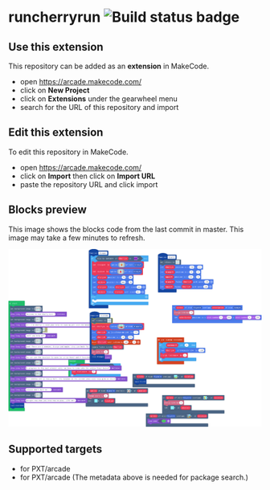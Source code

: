 # runcherryrun ![Build status badge](https://github.com/taylor-wade/runcherryrun/workflows/MakeCode/badge.svg)



## Use this extension

This repository can be added as an **extension** in MakeCode.

* open https://arcade.makecode.com/
* click on **New Project**
* click on **Extensions** under the gearwheel menu
* search for the URL of this repository and import

## Edit this extension

To edit this repository in MakeCode.

* open https://arcade.makecode.com/
* click on **Import** then click on **Import URL**
* paste the repository URL and click import

## Blocks preview

This image shows the blocks code from the last commit in master.
This image may take a few minutes to refresh.

![A rendered view of the blocks](https://github.com/taylor-wade/runcherryrun/raw/master/.makecode/blocks.png)

## Supported targets

* for PXT/arcade
* for PXT/arcade
(The metadata above is needed for package search.)

